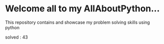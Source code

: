 # Welcome all to my AllAboutPython...
This repository contains and showcase my problem solving skills using python

solved : 43
